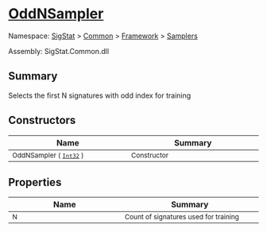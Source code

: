 # [OddNSampler](./OddNSampler.md)

Namespace: [SigStat]() > [Common](./../../README.md) > [Framework]() > [Samplers](./README.md)

Assembly: SigStat.Common.dll

## Summary
Selects the first N signatures with odd index for training

## Constructors

| Name<div><a href="#"><img width=400></a></div> | Summary<div><a href="#"><img width=475></a></div> | 
| --- | --- | 
| <sub>OddNSampler ( [`Int32`](https://docs.microsoft.com/en-us/dotnet/api/System.Int32) )</sub> | <sub>Constructor</sub> | 


## Properties

| Name<div><a href="#"><img width=400></a></div> | Summary<div><a href="#"><img width=475></a></div> | 
| --- | --- | 
| <sub>N</sub> | <sub>Count of signatures used for training</sub> | 


